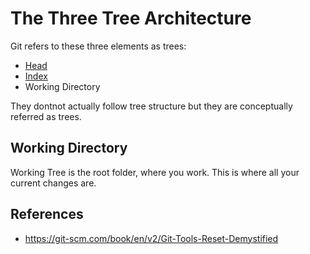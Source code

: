 # The Three Tree Architecture

Git refers to these three elements as trees:

- [Head](git/head)
- [Index](git/index)
- Working Directory

They dontnot actually follow tree structure but they are conceptually referred as trees.

## Working Directory

Working Tree is the root folder, where you work. This is where all your current changes are.

## References

- https://git-scm.com/book/en/v2/Git-Tools-Reset-Demystified
